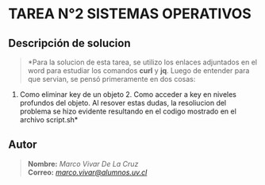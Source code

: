 # TAREA N°2 SISTEMAS OPERATIVOS
##  Descripción de solucion
> *Para la solucion de esta tarea, se utilizo los enlaces adjuntados en el word para estudiar los comandos **curl** y **jq**. 
Luego de entender para que servian, se pensó primeramente en dos cosas: 
1. Como eliminar key de un objeto 2. Como acceder a key en niveles profundos del objeto.
Al resover estas dudas, la resoliucion del problema se hizo evidente resultando en el codigo mostrado en el archivo script.sh*  

##  Autor
> **Nombre:** *Marco Vivar De La Cruz*  
>**Correo:** *marco.vivar@alumnos.uv.cl*
